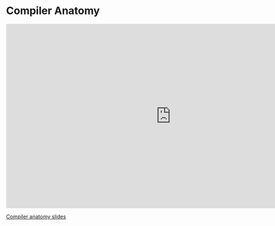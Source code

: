 # Compiler Anatomy

<iframe width="896" height="504" src="https://www.youtube-nocookie.com/embed/VBvnw7jWWk8?rel=0" frameborder="0" allow="autoplay; encrypted-media" allowfullscreen></iframe>

[Compiler anatomy slides](3-compiler-anatomy.pdf) 


